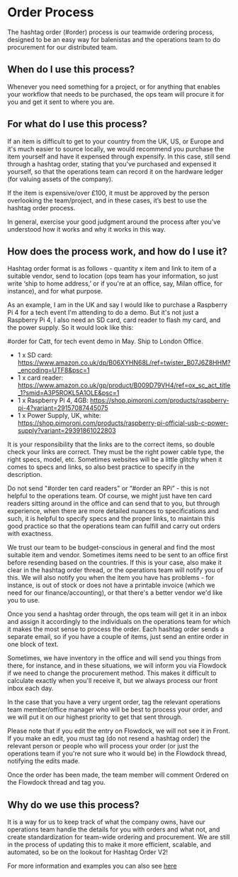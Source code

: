 # Order Process
The hashtag order (#order) process is our teamwide ordering process, designed to be an easy way for balenistas and the operations team to do procurement for our distributed team.

## When do I use this process?

Whenever you need something for a project, or for anything that enables your workflow that needs to be purchased, the ops team will procure it for you and get it sent to where you are.

## For what do I use this process?

If an item is difficult to get to your country from the UK, US, or Europe and it's much easier to source locally, we would recommend you purchase the item yourself and have it expensed through expensify. In this case, still send through a hashtag order, stating that you've purchased and expensed it yourself, so that the operations team can record it on the hardware ledger (for valuing assets of the company).

If the item is expensive/over £100, it must be approved by the person overlooking the team/project, and in these cases, it’s best to use the hashtag order process.

In general, exercise your good judgment around the process after you’ve understood how it works and why it works in this way.

## How does the process work, and how do I use it?

Hashtag order format is as follows - quantity x item and link to item of a suitable vendor, send to location (ops team has your information, so just write ‘ship to home address,’ or if you're at an office, say, Milan office, for instance), and for what purpose.

As an example, I am in the UK and say I would like to purchase a Raspberry Pi 4 for a tech event I'm attending to do a demo. But it's not just a Raspberry Pi 4, I also need an SD card, card reader to flash my card, and the power supply. So it would look like this:
 
#order for Catt, for tech event demo in May. Ship to London Office.
* 1 x SD card: https://www.amazon.co.uk/dp/B06XYHN68L/ref=twister_B07J6Z8HHM?_encoding=UTF8&psc=1
* 1 x card reader: https://www.amazon.co.uk/gp/product/B009D79VH4/ref=ox_sc_act_title_1?smid=A3P5ROKL5A1OLE&psc=1
* 1 x Raspberry Pi 4, 4GB: https://shop.pimoroni.com/products/raspberry-pi-4?variant=29157087445075
* 1 x Power Supply, UK, white: https://shop.pimoroni.com/products/raspberry-pi-official-usb-c-power-supply?variant=29391861022803
 
It is your responsibility that the links are to the correct items, so double check your links are correct. They must be the right power cable type, the right specs, model, etc. Sometimes websites will be a little glitchy when it comes to specs and links, so also best practice to specify in the description.

Do not send "#order ten card readers" or “#order an RPi” - this is not helpful to the operations team. Of course, we might just have ten card readers sitting around in the office and can send that to you, but through experience, when there are more detailed nuances to specifications and such, it is helpful to specify specs and the proper links, to maintain this good practice so that the operations team can fulfill and carry out orders with exactness.

We trust our team to be budget-conscious in general and find the most suitable item and vendor. Sometimes items need to be sent to an office first before resending based on the countries. If this is your case, also make it clear in the hashtag order thread, or the operations team will notify you of this. We will also notify you when the item you have has problems - for instance, is out of stock or does not have a printable invoice (which we need for our finance/accounting), or that there's a better vendor we'd like you to use.
 
Once you send a hashtag order through, the ops team will get it in an inbox and assign it accordingly to the individuals on the operations team for which it makes the most sense to process the order. Each hashtag order sends a separate email, so if you have a couple of items, just send an entire order in one block of text.

Sometimes, we have inventory in the office and will send you things from there, for instance, and in these situations, we will inform you via Flowdock if we need to change the procurement method. This makes it difficult to calculate exactly when you'll receive it, but we always process our front inbox each day.
 
In the case that you have a very urgent order, tag the relevant operations team member/office manager who will be best to process your order, and we will put it on our highest priority to get that sent through.

Please note that if you edit the entry on Flowdock, we will not see it in Front. If you make an edit, you must tag (do not resend a hashtag order) the relevant person or people who will process your order (or just the operations team if you're not sure who it would be) in the Flowdock thread, notifying the edits made.

Once the order has been made, the team member will comment Ordered on the Flowdock thread and tag you.

## Why do we use this process?

It is a way for us to keep track of what the company owns, have our operations team handle the details for you with orders and what not, and create standardization for team-wide ordering and procurement. We are still in the process of updating this to make it more efficient, scalable, and automated, so be on the lookout for Hashtag Order V2!

For more information and examples you can also see [here](https://docs.google.com/document/d/1FakLWnSOPWOmfGNuroHWr2Em3vmHoDfywmhE0Ei-ivg/edit?usp=sharing)